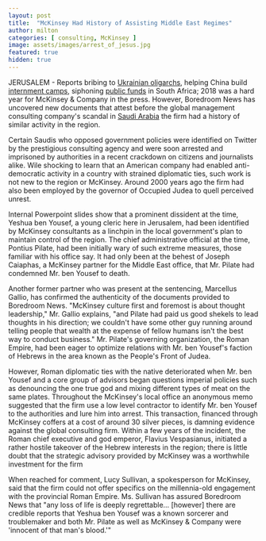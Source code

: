 ```yaml
---
layout: post
title:  "McKinsey Had History of Assisting Middle East Regimes"
author: milton
categories: [ consulting, McKinsey ]
image: assets/images/arrest_of_jesus.jpg
featured: true
hidden: true
---
```


JERUSALEM - Reports bribing to [Ukrainian oligarchs](https://www.nytimes.com/2018/12/30/world/mckinsey-bribes-boeing-firtash-extradition.html), helping China build [internment camps](https://www.nytimes.com/2018/12/15/world/asia/mckinsey-china-russia.html), siphoning [public funds](https://www.nytimes.com/2018/06/26/world/africa/mckinsey-south-africa-eskom.html) in South Africa; 2018 was a hard year for McKinsey & Company in the press. However, Boredroom News has uncovered new documents that attest before the global management consulting company's scandal in [Saudi Arabia](https://slate.com/news-and-politics/2018/10/mckinsey-saudi-arabia-consulting-scandal.html) the firm had a history of similar activity in the region.

Certain Saudis who opposed government policies were identified on Twitter by the prestigious consulting agency and were soon arrested and imprisoned by authorities in a recent crackdown on citizens and journalists alike. Wile shocking to learn that an American company had enabled anti-democratic activity in a country with strained diplomatic ties, such work is not new to the region or McKinsey. Around 2000 years ago the firm had also been employed by the governor of Occupied Judea to quell perceived unrest.

Internal Powerpoint slides show that a prominent dissident at the time, Yeshua ben Yousef, a young cleric here in Jerusalem, had been identified by McKinsey consultants as a linchpin in the local government's plan to maintain control of the region. The chief administrative official at the time, Pontius Pilate, had been initially wary of such extreme measures, those familiar with his office say. It had only been at the behest of Joseph Caiaphas, a McKinsey partner for the Middle East office, that Mr. Pilate had condemned Mr. ben Yousef to death.

Another former partner who was present at the sentencing, Marcellus Gallio, has confirmed the authenticity of the documents provided to Boredroom News. "McKinsey culture first and foremost is about thought leadership," Mr. Gallio explains, "and Pilate had paid us good shekels to lead thoughts in his direction; we couldn't have some other guy running around telling people that wealth at the expense of fellow humans isn't the best way to conduct business." Mr. Pilate's governing organization, the Roman Empire, had been eager to optimize relations with Mr. ben Yousef's faction of Hebrews in the area known as the People's Front of Judea.

However, Roman diplomatic ties with the native deteriorated when Mr. ben Yousef and a core group of advisors began questions imperial policies such as denouncing the one true god and mixing different types of meat on the same plates. Throughout the McKinsey's local office an anonymous memo suggested that the firm use a low level contractor to identify Mr. ben Yousef to the authorities and lure him into arrest. This transaction, financed through McKinsey coffers at a cost of around 30 silver pieces, is damning evidence against the global consulting firm. Within a few years of the incident, the Roman chief executive and god emperor, Flavius Vespasianus, initiated a rather hostile takeover of the Hebrew interests in the region; there is little doubt that the strategic advisory provided by McKinsey was a worthwhile investment for the firm

When reached for comment, Lucy Sullivan, a spokesperson for McKinsey, said that the firm could not offer specifics on the millennia-old engagement with the provincial Roman Empire. Ms. Sullivan has assured Boredroom News that "any loss of life is deeply regrettable... [however] there are credible reports that Yeshua ben Yousef was a known sorcerer and troublemaker and both Mr. Pilate as well as McKinsey & Company were 'innocent of that man's blood.'"